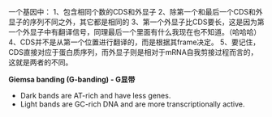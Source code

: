 

一个基因中：
1、包含相同个数的CDS和外显子
2、除第一个和最后一个CDS和外显子的序列不同之外，其它都是相同的
3、第一个外显子比CDS要长，这是因为第一个外显子中有翻译信号，同理最后一个里面有什么我现在也不知道。（哈哈哈）
4、CDS并不是从第一个位置进行翻译的，而是根据其frame决定。
5、要记住，CDS直接对应于蛋白质序列，而外显子则是相对于mRNA自我剪接过程而言的，这就是两者的不同。

**Giemsa banding (G-banding) - G显带**
+ Dark bands are AT-rich and have less genes.
+ Light bands are GC-rich DNA and are more transcriptionally active.

